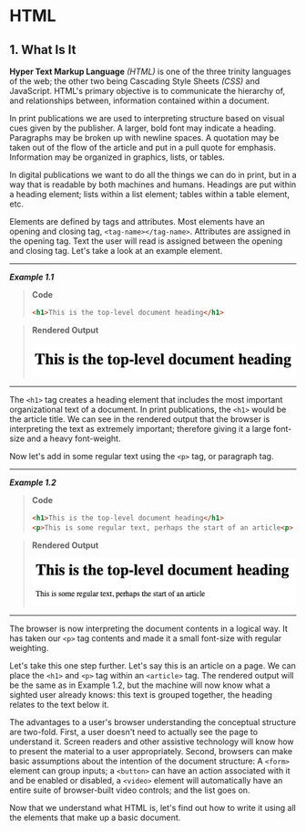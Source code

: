 # HTML

## 1. What Is It

**Hyper Text Markup Language** _(HTML)_ is one of the three trinity languages of the web; the other two being Cascading Style Sheets _(CSS)_ and JavaScript. HTML's primary objective is to communicate the hierarchy of, and relationships between, information contained within a document. 

In print publications we are used to interpreting structure based on visual cues given by the publisher. A larger, bold font may indicate a heading. Paragraphs may be broken up with newline spaces. A quotation may be taken out of the flow of the article and put in a pull quote for emphasis. Information may be organized in graphics, lists, or tables. 

In digital publications we want to do all the things we can do in print, but in a way that is readable by both machines and humans. Headings are put within a heading element; lists within a list element; tables within a table element, etc.

Elements are defined by tags and attributes. Most elements have an opening and closing tag, `<tag-name></tag-name>`. Attributes are assigned in the opening tag. Text the user will read is assigned between the opening and closing tag. Let's take a look at an example element.

<hr>

_**Example 1.1**_


>**Code**
>```html
><h1>This is the top-level document heading</h1>
>```

>**Rendered Output**
> 
>![Rendered example div #1](./assets/1_What_Is_It/example_1_1.png)

<hr>

The `<h1>` tag creates a heading element that includes the most important organizational text of a document. In print publications, the `<h1>` would be the article title. We can see in the rendered output that the browser is interpreting the text as extremely important; therefore giving it a large font-size and a heavy font-weight.

Now let's add in some regular text using the `<p>` tag, or paragraph tag.

<hr>

_**Example 1.2**_


>**Code**
>```html
><h1>This is the top-level document heading</h1>
><p>This is some regular text, perhaps the start of an article<p>
>```

>**Rendered Output**
>
>![Rendered example div #1](./assets/1_What_Is_It/example_1_2.png)

<hr>

The browser is now interpreting the document contents in a logical way. It has taken our `<p>` tag contents and made it a small font-size with regular weighting. 

Let's take this one step further. Let's say this is an article on a page. We can place the `<h1>` and `<p>` tag within an `<article>` tag. The rendered output will be the same as in Example 1.2, but the machine will now know what a sighted user already knows: this text is grouped together, the heading relates to the text below it.

The advantages to a user's browser understanding the conceptual structure are two-fold. First, a user doesn't need to actually see the page to understand it. Screen readers and other assistive technology will know how to present the material to a user appropriately. Second, browsers can make basic assumptions about the intention of the document structure: A `<form>` element can group inputs; a `<button>` can have an action associated with it and be enabled or disabled, a `<video>` element will automatically have an entire suite of browser-built video controls; and the list goes on. 

Now that we understand what HTML is, let's find out how to write it using all the elements that make up a basic document.